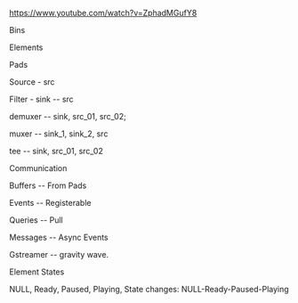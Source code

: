 https://www.youtube.com/watch?v=ZphadMGufY8

Bins

Elements

Pads

Source - src

Filter - sink -- src

demuxer -- sink, src_01, src_02;

muxer -- sink_1, sink_2, src

tee -- sink, src_01, src_02

Communication

Buffers -- From Pads

Events -- Registerable

Queries -- Pull

Messages -- Async Events

Gstreamer -- gravity wave.

Element States

NULL, Ready, Paused, Playing, State changes: NULL-Ready-Paused-Playing
